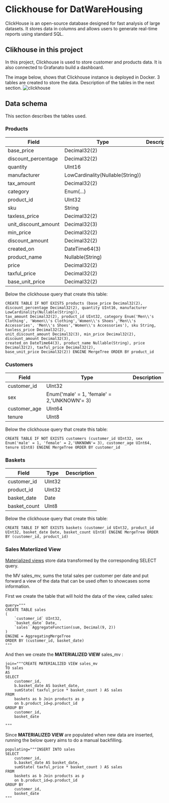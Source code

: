 # Clickhouse for DatWareHousing

ClickHouse is an open-source database designed for fast analysis of large datasets. It stores data in columns and allows users to generate real-time reports using standard SQL.


## Clikhouse in this project

In this project, Clickhouse is used to store customer and products data. It is also connected to Grafanato build a dashboard.

The image below, shows that Clickhouse instance is deployed in Docker. 3 tables are created to store the data. Description of the tables in the next section.
![clickhouse](../images/clickhouse.png)

## Data schema

This section describes the tables used.

### Products

| Field | Type | Description |
|-------|------|-------------|
|base_price  |  Decimal32(2)    |             |
|discount_percentage    |   Decimal32(2)   |             |
|quantity    |   UInt16   |             |
|manufacturer    |   LowCardinality(Nullable(String))   |             |
|tax_amount   |   Decimal32(2)   |             |
|category    |   Enum(...)   |             |
|   product_id    |   UInt32   |             |
|   sku    |   String   |             |
|    taxless_price   |   Decimal32(2)   |             |
|    unit_discount_amount   |   Decimal32(3)   |             |
|    min_price   |   Decimal32(2)   |             |
|    discount_amount   |   Decimal32(2)   |             |
|    created_on   |   DateTime64(3)   |             |
|    product_name   |   Nullable(String)   |             |
|    price   |   Decimal32(2)   |             |
|  taxful_price |   Decimal32(2)|        |
|  base_unit_price |Decimal32(2)|        |


Below the clickhouse query that create this table:

```
CREATE TABLE IF NOT EXISTS products (base_price Decimal32(2), discount_percentage Decimal32(2), quantity UInt16, manufacturer LowCardinality(Nullable(String)),
tax_amount Decimal32(2), product_id UInt32, category Enum('Men\\'s Clothing', 'Women\\'s Clothing','Women\\'s Shoes','Men\\'s Accessories', 'Men\\'s Shoes','Women\\'s Accessories'), sku String, taxless_price Decimal32(2),
unit_discount_amount Decimal32(3), min_price Decimal32(2), discount_amount Decimal32(3),
created_on DateTime64(3), product_name Nullable(String), price Decimal32(2), taxful_price Decimal32(2),
base_unit_price Decimal32(2)) ENGINE MergeTree ORDER BY product_id
```

### Customers

| Field | Type | Description |
|-------|------|-------------|
|   customer_id    |   UInt32   |             |
|    sex   |   Enum('male' = 1, 'female' = 2,'UNKNOWN'= 3)   |             |
|     customer_age  |   UInt64   |             |
|    tenure   |   UInt8   |             |

Below the clickhouse query that create this table:

```
CREATE TABLE IF NOT EXISTS customers (customer_id UInt32, sex Enum('male' = 1, 'female' = 2,'UNKNOWN'= 3), customer_age UInt64, tenure UInt8) ENGINE MergeTree ORDER BY customer_id
```

### Baskets


| Field | Type | Description |
|-------|------|-------------|
|   customer_id    |   UInt32   |             |
|    product_id   |   UInt32   |             |
|   basket_date    |    Date  |             |
|    basket_count   |  UInt8    |             |

Below the clickhouse query that create this table:

```
CREATE TABLE IF NOT EXISTS baskets (customer_id UInt32, product_id UInt32, basket_date Date, basket_count UInt8) ENGINE MergeTree ORDER BY (customer_id, product_id)
```

### Sales Materlized View

[Materialized views](https://clickhouse.com/docs/en/sql-reference/statements/create/view#materialized-view) store data transformed by the corresponding SELECT query.

the MV sales_mv, sums the total sales per customer per date and put forward a view of the data that can be used often to showcases some information.

First we create the table that will hold the data of the view, called sales:
```
query="""
CREATE TABLE sales
(
    `customer_id` UInt32,
    `basket_date` Date,
    `sales` AggregateFunction(sum, Decimal(9, 2))
)
ENGINE = AggregatingMergeTree
ORDER BY (customer_id, basket_date)
"""
```

And then we create the __MATERIALIZED VIEW__ sales_mv :
```
join="""CREATE MATERIALIZED VIEW sales_mv
TO sales
AS
SELECT 
    customer_id,
    b.basket_date AS basket_date,
    sumState( taxful_price * basket_count ) AS sales   
FROM 
    baskets as b Join products as p 
    on b.product_id=p.product_id
GROUP BY
    customer_id,
    basket_date

"""
```

Since __MATERIALIZED VIEW__ are populated when new data are inserted, running the below query aims to do a manual backfilling.
```
populating="""INSERT INTO sales
SELECT 
    customer_id,
    b.basket_date AS basket_date,
    sumState( taxful_price * basket_count ) AS sales   
FROM 
    baskets as b Join products as p 
    on b.product_id=p.product_id
GROUP BY
    customer_id,
    basket_date
"""
```
